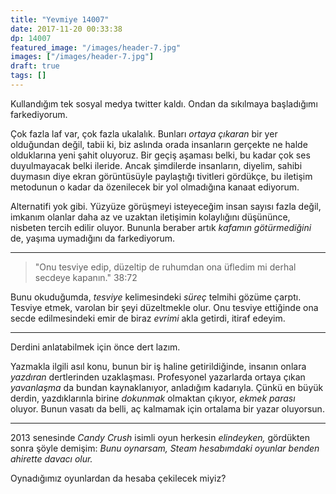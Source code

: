 ```yaml
---
title: "Yevmiye 14007"
date: 2017-11-20 00:33:38
dp: 14007
featured_image: "/images/header-7.jpg"
images: ["/images/header-7.jpg"]
draft: true
tags: []
---
```




Kullandığım tek sosyal medya twitter kaldı. Ondan da sıkılmaya başladığımı
farkediyorum.

Çok fazla laf var, çok fazla ukalalık. Bunları *ortaya çıkaran* bir yer
olduğundan değil, tabii ki, biz aslında orada insanların gerçekte ne halde
olduklarına yeni şahit oluyoruz. Bir geçiş aşaması belki, bu kadar çok ses
duyulmayacak belki ileride. Ancak şimdilerde insanların, diyelim, sahibi
duymasın diye ekran görüntüsüyle paylaştığı tivitleri gördükçe, bu iletişim
metodunun o kadar da özenilecek bir yol olmadığına kanaat ediyorum.

Alternatifi yok gibi. Yüzyüze görüşmeyi isteyeceğim insan sayısı fazla değil,
imkanım olanlar daha az ve uzaktan iletişimin kolaylığını düşününce, nisbeten
tercih edilir oluyor. Bununla beraber artık *kafamın götürmediğini* de, yaşıma
uymadığını da farkediyorum.

---------


> "Onu tesviye edip, düzeltip de ruhumdan ona üfledim mi derhal secdeye
> kapanın." 38:72

Bunu okuduğumda, *tesviye* kelimesindeki *süreç* telmihi gözüme çarptı. Tesviye
etmek, varolan bir şeyi düzeltmekle olur. Onu tesviye ettiğinde ona secde
edilmesindeki emir de biraz *evrimi* akla getirdi, itiraf edeyim.

------

Derdini anlatabilmek için önce dert lazım.

Yazmakla ilgili asıl konu, bunun bir iş haline getirildiğinde, insanın onlara
*yazdıran* dertlerinden uzaklaşması. Profesyonel yazarlarda ortaya çıkan
*yavanlaşma* da bundan kaynaklanıyor, anladığım kadarıyla. Çünkü en büyük
derdin, yazdıklarınla birine *dokunmak* olmaktan çıkıyor, *ekmek parası* oluyor.
Bunun vasatı da belli, aç kalmamak için ortalama bir yazar oluyorsun. 

---------------------------

2013 senesinde *Candy Crush* isimli oyun herkesin *elindeyken,* gördükten sonra
şöyle demişim: *Bunu oynarsam, Steam hesabımdaki oyunlar benden ahirette davacı
olur.*

Oynadığımız oyunlardan da hesaba çekilecek miyiz?


